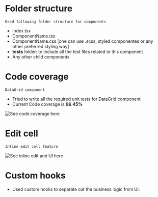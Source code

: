 # Folder structure

`Used following folder structure for components`

- index.tsx
- ComponentName.tsx
- ComponentName.css [one can use .scss, styled componentes or any other preferred styling way]
- **__tests__** folder: to include all the test files related to this component
- Any other child components

# Code coverage

`DataGrid component`

- Tried to write all the required unit tests for DataGrid component
- Current Code coverage is **96.45%**

![See code coverage here](https://raw.githubusercontent.com/sachie026/datagrid-react-ts-app/master/code-coverage.png)

# Edit cell

`Inline edit cell feature`

![See inline edit and UI here](https://raw.githubusercontent.com/sachie026/datagrid-react-ts-app/master/inline-edit.png)

# Custom hooks

- Used custom hooks to separate out the business logic from UI.
